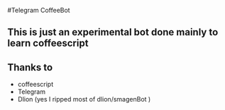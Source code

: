 #Telegram CoffeeBot
## This is just an experimental bot done mainly to learn coffeescript

## Thanks to
- coffeescript
- Telegram
- Dlion (yes I ripped most of dlion/smagenBot )
